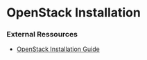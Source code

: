 # OpenStack Installation

### External Ressources
- [OpenStack Installation Guide](https://docs.openstack.org/install-guide/)
